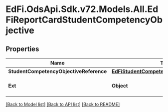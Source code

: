 # EdFi.OdsApi.Sdk.v72.Models.All.EdFiReportCardStudentCompetencyObjective

## Properties

Name | Type | Description | Notes
------------ | ------------- | ------------- | -------------
**StudentCompetencyObjectiveReference** | [**EdFiStudentCompetencyObjectiveReference**](EdFiStudentCompetencyObjectiveReference.md) |  | 
**Ext** | **Object** | Extensions to the ReportCardStudentCompetencyObjective entity. | [optional] 

[[Back to Model list]](../README.md#documentation-for-models) [[Back to API list]](../README.md#documentation-for-api-endpoints) [[Back to README]](../README.md)

